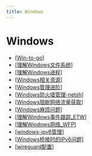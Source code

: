 ```yaml
---
title: Windows
---
```


# Windows

- [[Win-to-go]]
- [[理解Windows文件系统]]
- [[理解Windows进程]]
- [[Windows相关资源]]
- [[Windows管理进阶]]
- [[Windows防火墙管理-netsh]]
- [[Windows阻断网络流量获取]]
- [[Windows麻烦问题]]
- [[理解Windows事件跟踪_ETW]]
- [[理解Windows网络_WFP]]
- [[windows-ipv6管理]]
- [[Windows桥接时的IPv6问题]]
- [[wireguard配置]]

[//begin]: # "Autogenerated link references for markdown compatibility"
[Win-to-go]: Win-to-go "Windows To Go"
[理解Windows文件系统]: %E7%90%86%E8%A7%A3Windows%E6%96%87%E4%BB%B6%E7%B3%BB%E7%BB%9F "理解Windows文件系统"
[理解Windows进程]: %E7%90%86%E8%A7%A3Windows%E8%BF%9B%E7%A8%8B "理解Windows进程"
[Windows相关资源]: Windows%E7%9B%B8%E5%85%B3%E8%B5%84%E6%BA%90 "Windows相关资源"
[Windows管理进阶]: Windows%E7%AE%A1%E7%90%86%E8%BF%9B%E9%98%B6 "Windows管理进阶"
[Windows防火墙管理-netsh]: Windows%E9%98%B2%E7%81%AB%E5%A2%99%E7%AE%A1%E7%90%86-netsh "Windows防火墙管理-netsh"
[Windows阻断网络流量获取]: Windows%E9%98%BB%E6%96%AD%E7%BD%91%E7%BB%9C%E6%B5%81%E9%87%8F%E8%8E%B7%E5%8F%96 "Windows阻断网络流量获取"
[Windows麻烦问题]: Windows%E9%BA%BB%E7%83%A6%E9%97%AE%E9%A2%98 "Windows麻烦问题"
[理解Windows事件跟踪_ETW]: %E7%90%86%E8%A7%A3Windows%E4%BA%8B%E4%BB%B6%E8%B7%9F%E8%B8%AA_ETW "理解Windows事件跟踪_ETW"
[理解Windows网络_WFP]: %E7%90%86%E8%A7%A3Windows%E7%BD%91%E7%BB%9C_WFP "理解Windows网络_WFP"
[windows-ipv6管理]: windows-ipv6%E7%AE%A1%E7%90%86 "windows-ipv6管理"
[Windows桥接时的IPv6问题]: ../../../blog/Windows%E6%A1%A5%E6%8E%A5%E6%97%B6%E7%9A%84IPv6%E9%97%AE%E9%A2%98 "WindowsServer桥接时的IPv6问题"
[wireguard配置]: wireguard%E9%85%8D%E7%BD%AE "wireguard配置"
[//end]: # "Autogenerated link references"